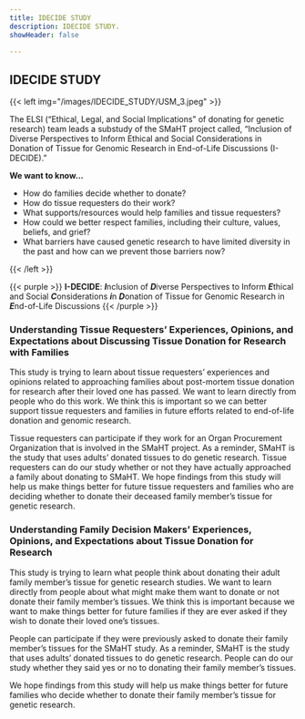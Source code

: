 ```yaml
---
title: IDECIDE STUDY
description: IDECIDE STUDY.
showHeader: false

---
```


## IDECIDE STUDY

{{< left img="/images/IDECIDE_STUDY/USM_3.jpeg" >}}

The ELSI (“Ethical, Legal, and Social Implications” of donating for genetic research) team leads a substudy of the SMaHT project called, “Inclusion of Diverse Perspectives to Inform Ethical and Social Considerations in Donation of Tissue for Genomic Research in End-of-Life Discussions (I-DECIDE).”

**We want to know…**

* How do families decide whether to donate?
* How do tissue requesters do their work?
* What supports/resources would help families and tissue requesters?
* How could we better respect families, including their culture, values, beliefs, and grief?
* What barriers have caused genetic research to have limited diversity in the past and how can we prevent those barriers now?

{{< /left >}}

{{< purple >}}
**I-DECIDE**: ***I***nclusion of ***D***iverse Perspectives to Inform ***E***thical and Social ***C***onsiderations ***i***n ***D***onation of Tissue for Genomic Research in ***E***nd-of-Life Discussions
{{< /purple >}}

### Understanding Tissue Requesters’ Experiences, Opinions, and Expectations about Discussing Tissue Donation for Research with Families

This study is trying to learn about tissue requesters’ experiences and opinions related to approaching families about post-mortem tissue donation for research after their loved one has passed. We want to learn directly from people who do this work. We think this is important so we can better support tissue requesters and families in future efforts related to end-of-life donation and genomic research.

Tissue requesters can participate if they work for an Organ Procurement Organization that is involved in the SMaHT project. As a reminder, SMaHT is the study that uses adults’ donated tissues to do genetic research. Tissue requesters can do our study whether or not they have actually approached a family about donating to SMaHT.
We hope findings from this study will help us make things better for future tissue requesters and families who are deciding whether to donate their deceased family member’s tissue for genetic research.

### Understanding Family Decision Makers’ Experiences, Opinions, and Expectations about Tissue Donation for Research

This study is trying to learn what people think about donating their adult family member’s tissue for genetic research studies. We want to learn directly from people about what might make them want to donate or not donate their family member’s tissues. We think this is important because we want to make things better for future families if they are ever asked if they wish to donate their loved one’s tissues.

People can participate if they were previously asked to donate their family member’s tissues for the SMaHT study. As a reminder, SMaHT is the study that uses adults’ donated tissues to do genetic research. People can do our study whether they said yes or no to donating their family member’s tissues.

We hope findings from this study will help us make things better for future families who decide whether to donate their family member’s tissue for genetic research.
